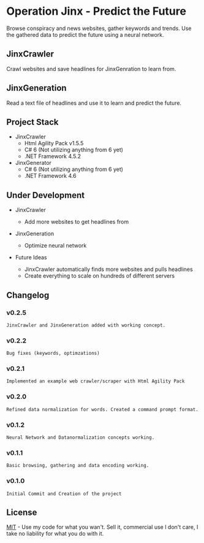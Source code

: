 # Operation Jinx - Predict the Future
 Browse conspiracy and news websites, gather keywords and trends. Use the gathered data to predict the future using a neural network.

## JinxCrawler
 Crawl websites and save headlines for JinxGenration to learn from.

## JinxGeneration
 Read a text file of headlines and use it to learn and predict the future.

## Project Stack
* JinxCrawler
  * Html Agility Pack v1.5.5
  * C# 6 (Not utilizing anything from 6 yet)
  * .NET Framework 4.5.2
* JinxGenerator
  * C# 6 (Not utilizing anything from 6 yet)
  * .NET Framework 4.6

## Under Development
* JinxCrawler
  * Add more websites to get headlines from
* JinxGeneration
  * Optimize neural network

* Future Ideas
  * JinxCrawler automatically finds more websites and pulls headlines
  * Create everything to scale on hundreds of different servers

## Changelog
### v0.2.5
```
JinxCrawler and JinxGeneration added with working concept.
```
### v0.2.2
```
Bug fixes (keywords, optimzations)
```
### v0.2.1
```
Implemented an example web crawler/scraper with Html Agility Pack
```
### v0.2.0
```
Refined data normalization for words. Created a command prompt format.
```
### v0.1.2
```
Neural Network and Datanormalization concepts working.
```
### v0.1.1
```
Basic browsing, gathering and data encoding working.
```
### v0.1.0
```
Initial Commit and Creation of the project
```

## License
[MIT](https://github.com/Quadrat1c/OpJinx/blob/master/LICENSE) - Use my code for what you wan't. Sell it, commercial use I don't care, I take no liability for what you do with it.
